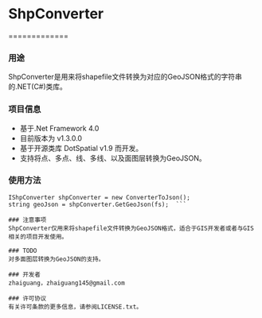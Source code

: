 ﻿# ShpConverter 
=============

### 用途
ShpConverter是用来将shapefile文件转换为对应的GeoJSON格式的字符串的.NET(C#)类库。

### 项目信息
+ 基于.Net Framework 4.0
+ 目前版本为 v1.3.0.0
+ 基于开源类库 DotSpatial v1.9 而开发。
+ 支持将点、多点、线、多线、以及面图层转换为GeoJSON。

### 使用方法
```IFeatureSet fs = FeatureSet.Open(shpPath);  
IShpConverter shpConverter = new ConverterToJson();  
string geoJson = shpConverter.GetGeoJson(fs);  ```

### 注意事项
ShpConverter仅用来将shapefile文件转换为GeoJSON格式，适合于GIS开发者或者与GIS相关的项目开发使用。

### TODO
对多面图层转换为GeoJSON的支持。

### 开发者
zhaiguang，zhaiguang145@gmail.com

### 许可协议
有关许可条款的更多信息，请参阅LICENSE.txt。
